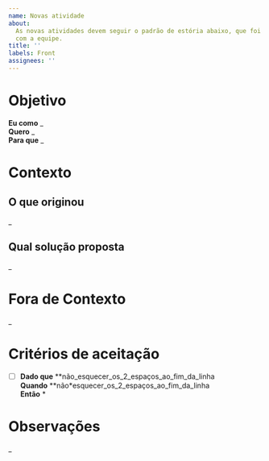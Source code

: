 ```yaml
---
name: Novas atividade
about:
  As novas atividades devem seguir o padrão de estória abaixo, que foi alinhada
  com a equipe.
title: ''
labels: Front
assignees: ''
---
```


# Objetivo

**Eu como** _  
**Quero** _  
**Para que** \_

# Contexto

## O que originou

\_

## Qual solução proposta

\_

# Fora de Contexto

\_

# Critérios de aceitação

- [ ] **Dado que** **não_esquecer_os_2_espaços_ao_fim_da_linha  
      **Quando** **não*esquecer_os_2_espaços_ao_fim_da_linha  
      **Então** *

# Observações

\_
